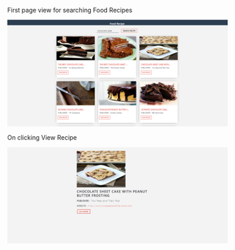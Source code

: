 First page view for searching Food Recipes

<p align="center">
  <img src="https://github.com/4bhishekKasam/React-FoodRecipe/blob/master/food.PNG"  width="650"/>
 </p>

On clicking View Recipe

<p align="center">
  <img src="https://github.com/4bhishekKasam/React-FoodRecipe/blob/master/food2.PNG"  width="650"/>
 </p>


